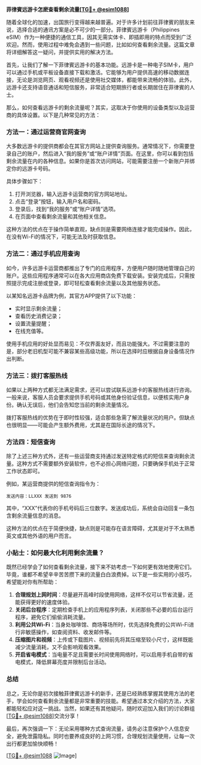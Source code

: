 **菲律賓远游卡怎麽查看剩余流量[[TG💪+ @esim1088](https://t.me/s/esim1088)]**

随着全球化的加速，出国旅行变得越来越普遍。对于许多计划前往菲律賓的朋友来说，选择合适的通讯方案是必不可少的一部分。菲律賓远游卡（Philippines eSIM）作为一种便捷的通信工具，因其无需实体卡、即插即用的特点而受到广泛欢迎。然而，使用过程中难免会遇到一些问题，比如如何查看剩余流量。这篇文章将详细解答这一疑问，并提供实用的解决方法。

首先，让我们了解一下菲律賓远游卡的基本功能。远游卡是一种电子SIM卡，用户可以通过手机或平板设备直接下载和激活。它能够为用户提供高速的移动数据连接，无论是浏览网页、观看视频还是使用社交媒体，都能带来流畅的体验。此外，远游卡还支持语音通话和短信服务，非常适合短期旅行者或长期居住在菲律賓的人士。

那么，如何查看远游卡的剩余流量呢？其实，这取决于你使用的设备类型以及运营商的具体设置。以下是几种常见的方法：

### 方法一：通过运营商官网查询

大多数远游卡的提供商都会在其官方网站上提供查询服务。通常情况下，你需要登录自己的账户，然后进入“我的服务”或“账户详情”页面。在这里，你可以看到包括剩余流量在内的各种信息。如果你是首次访问网站，可能需要注册一个新账户并绑定你的远游卡号码。

具体步骤如下：
1. 打开浏览器，输入远游卡运营商的官方网站地址。
2. 点击“登录”按钮，输入用户名和密码。
3. 登录后，找到“我的服务”或“账户详情”选项。
4. 在页面中查看剩余流量和其他相关信息。

这种方法的优点在于操作简单直观，缺点则是需要网络连接才能完成操作。因此，在没有Wi-Fi的情况下，可能无法及时获取信息。

### 方法二：通过手机应用查询

如今，许多远游卡运营商都推出了专门的应用程序，方便用户随时随地管理自己的账户。这些应用程序通常可以在各大应用商店免费下载安装。安装完成后，只需按照提示完成注册或登录，即可轻松查看剩余流量以及其他服务状态。

以某知名远游卡品牌为例，其官方APP提供了以下功能：
- 实时显示剩余流量；
- 查看历史消费记录；
- 设置流量提醒；
- 在线充值等。

使用手机应用的好处显而易见：不仅界面友好，而且功能强大。不过需要注意的是，部分老旧机型可能不兼容某些高级功能，所以在选择时应根据自身设备情况作出判断。

### 方法三：拨打客服热线

如果以上两种方式都无法满足需求，还可以尝试联系远游卡的客服热线进行咨询。一般来说，客服人员会要求提供手机号码或其他身份验证信息，以便核实用户身份。确认无误后，他们会告知您当前的剩余流量情况。

拨打客服热线的优势在于即时性较强，适合那些急需了解流量状况的用户。但缺点也很明显——可能会产生额外费用，尤其是在国际长途的情况下。

### 方法四：短信查询

除了上述三种方式外，还有一些运营商支持通过发送特定格式的短信来查询剩余流量。这种方式不需要额外安装软件，也不必担心网络问题，只要确保手机处于正常工作状态即可。

例如，某运营商提供的短信查询指令为：
```
发送内容：LLXXX 发送到 9876
```
其中，“XXX”代表你的手机号码后三位数字。发送成功后，系统会自动回复一条包含剩余流量信息的消息。

这种方法的优点在于简便快捷，缺点则是可能存在语言障碍，尤其是对于不太熟悉英文或其他外语的用户而言。

### 小贴士：如何最大化利用剩余流量？

既然已经学会了如何查看剩余流量，接下来不妨考虑一下如何更有效地使用它们。毕竟，谁都不希望辛辛苦苦攒下来的流量白白浪费掉。以下是一些实用的小技巧，希望能对你有所帮助：

1. **合理规划上网时间**：尽量避开高峰时段使用网络，这样不仅可以节省流量，还能获得更好的速度体验。
2. **关闭后台程序**：定期检查手机上的应用程序列表，关闭那些不必要的后台运行程序，避免它们偷偷消耗流量。
3. **利用公共Wi-Fi**：当身处咖啡馆、商场等场所时，优先选择免费的公共Wi-Fi进行非敏感操作，如查阅资料、收发邮件等。
4. **压缩图片和视频**：上传或下载图片、视频前先将其压缩至较小尺寸，这样既能减少流量消耗，又不会影响观看效果。
5. **开启省电模式**：当电量不足且需要长时间使用网络时，可以启用手机自带的省电模式，降低屏幕亮度并限制后台活动。

### 总结

总之，无论你是初次接触菲律賓远游卡的新手，还是已经熟练掌握其使用方法的老手，学会如何查看剩余流量都是非常重要的技能。希望通过本文介绍的方法，大家都能轻松应对这一挑战。当然，如果还有其他疑问，随时欢迎加入我们的讨论群组[[TG💪+ @esim1088](https://t.me/s/esim1088)]交流分享！

最后，再次强调一下：无论采用哪种方式查询流量，请务必注意保护个人信息安全，避免泄露隐私。同时也要养成良好的上网习惯，合理规划流量使用，让每一次出行都更加愉快顺畅！

[[TG💪+ @esim1088](https://t.me/s/esim1088) ![Image](https://i.postimg.cc/4NQfJmqS/Snipaste-2025-05-13-00-14-12.png)]